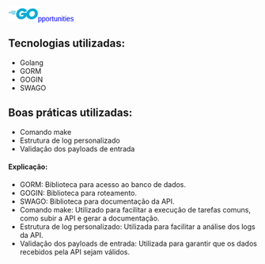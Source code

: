 <img src="./assets/go.png" alt="golang" style="width:60px"/><span style="color:blue; font-family: sans-serif; font: italic">pportunities</span>

## Tecnologias utilizadas:

* Golang
* GORM
* GOGIN
* SWAGO

## Boas práticas utilizadas:

* Comando make
* Estrutura de log personalizado
* Validação dos payloads de entrada

#### Explicação:

* GORM: Biblioteca para acesso ao banco de dados.
* GOGIN: Biblioteca para roteamento.
* SWAGO: Biblioteca para documentação da API.
* Comando make: Utilizado para facilitar a execução de tarefas comuns, como subir a API e gerar a documentação.
* Estrutura de log personalizado: Utilizada para facilitar a análise dos logs da API.
* Validação dos payloads de entrada: Utilizada para garantir que os dados recebidos pela API sejam válidos.
 
